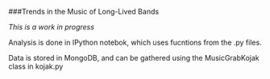 ###Trends in the Music of Long-Lived Bands

*This is a work in progress*

Analysis is done in IPython notebok, which uses fucntions from the .py files.

Data is stored in MongoDB, and can be gathered using the MusicGrabKojak class in kojak.py
